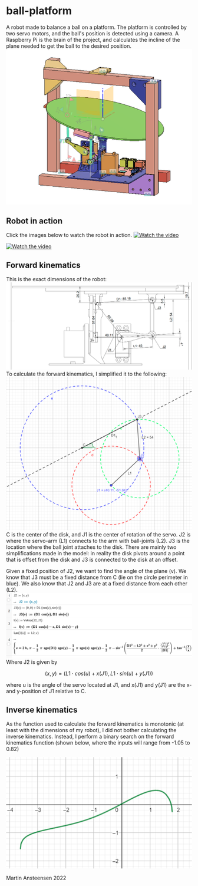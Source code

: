 # ball-platform
A robot made to balance a ball on a platform. The platform is controlled by two servo motors, and the ball's position is detected using a camera. A Raspberry Pi is the brain of the project, and calculates the incline of the plane needed to get the ball to the desired position. 
![cad_model](images/cad_model.PNG)

## Robot in action
Click the images below to watch the robot in action.
[![Watch the video](https://img.youtube.com/vi/sYU_3XsPKic/0.jpg)](https://www.youtube.com/watch?v=sYU_3XsPKic)

[![Watch the video](https://img.youtube.com/vi/nO7r-7b6NJc/0.jpg)](https://www.youtube.com/watch?v=nO7r-7b6NJc)

## Forward kinematics
This is the exact dimensions of the robot:
![technical_drawing](images/technical_drawing.png)
To calculate the forward kinematics, I simplified it to the following:
![kinematics_simplified_model](images/kinematics_simplified_model.PNG)
C is the center of the disk, and J1 is the center of rotation of the servo. J2 is where the servo-arm (L1) connects to the arm with ball-joints (L2). J3 is the location where the ball joint attaches to the disk. There are mainly two simplifications made in the model: in reality the disk pivots around a point that is offset from the disk and J3 is connected to the disk at an offset.

Given a fixed position of J2, we want to find the angle of the plane (v). We know that J3 must be a fixed distance from C (lie on the circle perimeter in blue). We also know that J2 and J3 are at a fixed distance from each other (L2).
![kinematics_calculation](images/kinematics_calculation.PNG)
Where J2 is given by 
```math
 (x, y) = (L1\cdot cos(u) + x(J1), L1\cdot sin(u) + y(J1))
```
where u is the angle of the servo located at J1, and x(J1) and y(J1) are the x- and y-position of J1 relative to C.

## Inverse kinematics
As the function used to calculate the forward kinematics is monotonic (at least with the dimensions of my robot), I did not bother calculating the inverse kinematics. Instead, I perform a binary search on the forward kinematics function (shown below, where the inputs will range from -1.05 to 0.82)

![forward_kinematics_graph](images/forward_kinematics_graph.PNG)

Martin Ansteensen 2022

